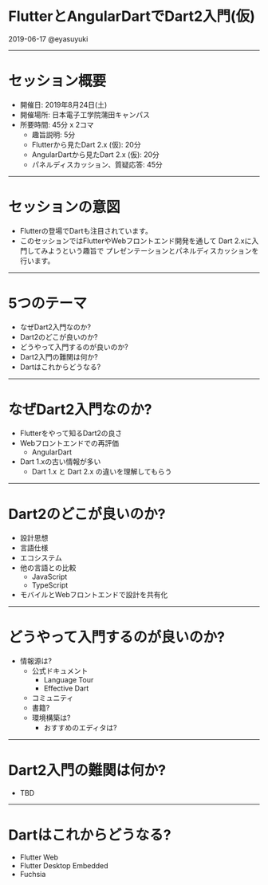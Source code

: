 FlutterとAngularDartでDart2入門(仮)
===

2019-06-17 @eyasuyuki

---

# セッション概要

- 開催日: 2019年8月24日(土)
- 開催場所: 日本電子工学院蒲田キャンパス
- 所要時間: 45分 x 2コマ
  - 趣旨説明: 5分
  - Flutterから見たDart 2.x (仮): 20分
  - AngularDartから見たDart 2.x (仮): 20分
  - パネルディスカッション、質疑応答: 45分

---

# セッションの意図

- Flutterの登場でDartも注目されています。
- このセッションではFlutterやWebフロントエンド開発を通して
Dart 2.xに入門してみようという趣旨で
プレゼンテーションとパネルディスカッションを行います。

---

# 5つのテーマ

- なぜDart2入門なのか?
- Dart2のどこが良いのか?
- どうやって入門するのが良いのか?
- Dart2入門の難関は何か?
- Dartはこれからどうなる?

---

# なぜDart2入門なのか?

- Flutterをやって知るDart2の良さ
- Webフロントエンドでの再評価
  - AngularDart
- Dart 1.xの古い情報が多い
  - Dart 1.x と Dart 2.x の違いを理解してもらう
  

---

# Dart2のどこが良いのか?

- 設計思想
- 言語仕様
- エコシステム
- 他の言語との比較
  - JavaScript
  - TypeScript
- モバイルとWebフロントエンドで設計を共有化
  
---

# どうやって入門するのが良いのか?

- 情報源は?
  - 公式ドキュメント
	- Language Tour
	- Effective Dart
  - コミュニティ
  - 書籍?
  - 環境構築は?
	- おすすめのエディタは?

---

# Dart2入門の難関は何か?

- TBD

---

# Dartはこれからどうなる?

- Flutter Web
- Flutter Desktop Embedded
- Fuchsia
